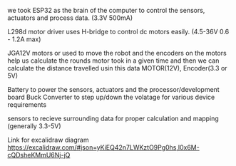 we took ESP32 as the brain of the computer to control the sensors, actuators and process data. (3.3V 500mA)

L298d motor driver uses H-bridge to control dc motors easily. (4.5-36V 0.6 - 1.2A max)

JGA12V motors or used to move the robot and the encoders on the motors help us calculate the rounds motor took in a given time and then we can calculate the distance travelled usin this data MOTOR(12V), Encoder(3.3 or 5V)

Battery to power the sensors, actuators and the processor/development board
Buck Converter to step up/down the volatage for various device requirements

sensors to recieve surrounding data for proper calculation and mapping (generally 3.3-5V)

Link for excalidraw diagram https://excalidraw.com/#json=yKiEQ42n7LWKztO9Pg0hs,l0x6M-cQDsheKMmU6Nj-jQ